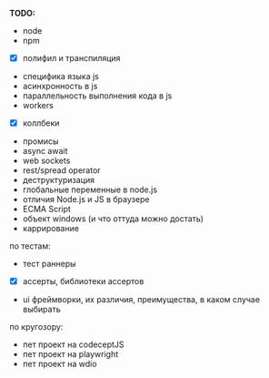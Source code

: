 **TODO:**

- node
- npm
- [x] полифил и транспиляция
- специфика языка js
- асинхронность в js 
- параллельность выполнения кода в js
- workers
- [x] коллбеки
- промисы
- async await
- web sockets
- rest/spread operator
- деструктуризация
- глобальные переменные в node.js
- отличия Node.js и JS в браузере
- ECMA Script 
- объект windows (и что оттуда можно достать)
- каррирование

по тестам:
- тест раннеры
- [x] ассерты, библиотеки ассертов
- ui фреймворки, их различия, преимущества, в каком случае выбирать

по кругозору:
- пет проект на codeceptJS
- пет проект на playwright
- пет проект на wdio
